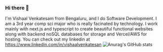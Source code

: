 ### Hi there 👋

I'm Vishaal Venkatesam from Bengaluru, and I do Software Development. I am a 3rd year comp sci major who is really facinated by technology. I work mainly with next.js and typescript to create beautiful functional websites along with backend noSQL databases for storage and Vercel/AWS for hosting. You can check out my linkedin at https://www.linkedin.com/in/vishaalvenkatesan
![Anurag's GitHub stats](https://github-readme-stats.vercel.app/api?username=VishaalVenkatesan&show=reviews,discussions_started,discussions_answered,prs_merged,prs_merged_percentage)
